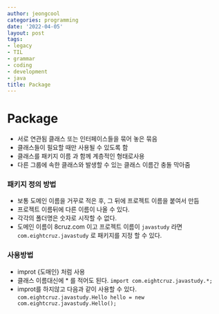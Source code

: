 ```yaml
---
author: jeongcool
categories: programming
date: '2022-04-05'
layout: post
tags:
- legacy
- TIL
- grammar
- coding
- development
- java
title: Package
---
```


# Package
- 서로 연관됨 클래스 또는 인터페이스들을 묶어 놓은 묶음
- 클래스들이 필요할 때만 사용될 수 있도록 함
- 클래스를 패키지 이름 과 함께 계층적인 형태로사용
- 다른 그룹에 속한 클래스와 발생할 수 있는 클래스 이름간 충돌 막아줌

### 패키지 정의 방법
- 보통 도메인 이름을 거꾸로 적은 후, 그 뒤에 프로젝트 이름을 붙여서 만듬
- 프로젝트 이름뒤에 다른 이름이 나올 수 있다.
- 각각의 폴더명은 숫자로 시작할 수 없다.
- 도메인 이름이 8cruz.com 이고 프로젝트 이름이 `javastudy` 라면 `com.eightcruz.javastudy` 로 패키지를 지정 할 수 있다.
### 사용방법
- improt {도매인} 처럼 사용
- 클래스 이름대신에 * 를 적어도 된다. ``import com.eightcruz.javastudy.*;``
- improt를 하지않고 다음과 같이 사용할 수 있다.  
    ``com.eightcruz.javastudy.Hello hello = new com.eightcruz.javastudy.Hello(); ``